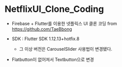 # NetflixUI_Clone_Coding

* Firebase + Flutter를 이용한 넷플릭스 UI 클론 코딩 from https://github.com/TaeBbong

* SDK : Flutter SDK 1.12.13+hotfix.8 

  * 그 이상 버전은 CarouselSlider 사용법이 변경됐다.

* Flatbutton이 없어져서 Textbutton으로 변경
